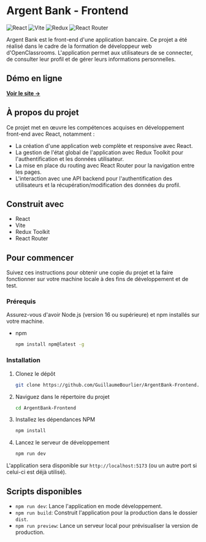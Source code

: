  # Argent Bank - Frontend

![React](https://img.shields.io/badge/react-%2320232a.svg?style=for-the-badge&logo=react&logoColor=%2361DAFB)
![Vite](https://img.shields.io/badge/vite-%23646CFF.svg?style=for-the-badge&logo=vite&logoColor=white)
![Redux](https://img.shields.io/badge/redux-%23593d88.svg?style=for-the-badge&logo=redux&logoColor=white)
![React Router](https://img.shields.io/badge/React_Router-CA4245?style=for-the-badge&logo=react-router&logoColor=white)

Argent Bank est le front-end d'une application bancaire. Ce projet a été réalisé dans le cadre de la formation de développeur web d'OpenClassrooms. L'application permet aux utilisateurs de se connecter, de consulter leur profil et de gérer leurs informations personnelles.

## Démo en ligne

[**Voir le site →**](https://guillaumebourlier.github.io/ArgentBank-Frontend/)

## À propos du projet

Ce projet met en œuvre les compétences acquises en développement front-end avec React, notamment :

*   La création d'une application web complète et responsive avec React.
*   La gestion de l'état global de l'application avec Redux Toolkit pour l'authentification et les données utilisateur.
*   La mise en place du routing avec React Router pour la navigation entre les pages.
*   L'interaction avec une API backend pour l'authentification des utilisateurs et la récupération/modification des données du profil.

## Construit avec

*   React
*   Vite
*   Redux Toolkit
*   React Router

## Pour commencer

Suivez ces instructions pour obtenir une copie du projet et la faire fonctionner sur votre machine locale à des fins de développement et de test.

### Prérequis

Assurez-vous d'avoir Node.js (version 16 ou supérieure) et npm installés sur votre machine.

*   npm
    ```sh
    npm install npm@latest -g
    ```

### Installation

1.  Clonez le dépôt
    ```sh
    git clone https://github.com/GuillaumeBourlier/ArgentBank-Frontend.git
    ```
2.  Naviguez dans le répertoire du projet
    ```sh
    cd ArgentBank-Frontend
    ```
3.  Installez les dépendances NPM
    ```sh
    npm install
    ```
4.  Lancez le serveur de développement
    ```sh
    npm run dev
    ```

L'application sera disponible sur `http://localhost:5173` (ou un autre port si celui-ci est déjà utilisé).

## Scripts disponibles

*   `npm run dev`: Lance l'application en mode développement.
*   `npm run build`: Construit l'application pour la production dans le dossier `dist`.
*   `npm run preview`: Lance un serveur local pour prévisualiser la version de production.
